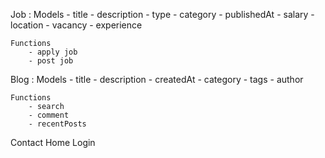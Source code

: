 Job : 
    Models
        - title
        - description
        - type
        - category
        - publishedAt
        - salary
        - location
        - vacancy
        - experience

    Functions
        - apply job
        - post job


Blog :
    Models
        - title
        - description
        - createdAt
        - category
        - tags
        - author

    Functions
        - search
        - comment
        - recentPosts


Contact
Home
Login

